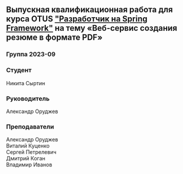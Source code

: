 ## Выпускная квалификационная работа для курса OTUS ["Разработчик на Spring Framework"](https://otus.ru/lessons/javaspring/) на тему «Веб-сервис создания резюме в формате PDF»

### Группа 2023-09

### Студент
Никита Сыртин<br>

### Руководитель
Александр Оруджев<br>

### Преподаватели
Александр Оруджев<br>
Виталий Куценко<br>
Сергей Петрелевич<br>
Дмитрий Коган<br>
Владимир Иванов
